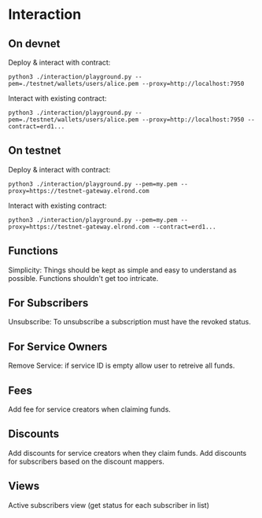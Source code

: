 # Interaction

## On devnet

Deploy & interact with contract:

```
python3 ./interaction/playground.py --pem=./testnet/wallets/users/alice.pem --proxy=http://localhost:7950
```

Interact with existing contract:

```
python3 ./interaction/playground.py --pem=./testnet/wallets/users/alice.pem --proxy=http://localhost:7950 --contract=erd1...
```

## On testnet

Deploy & interact with contract:

```
python3 ./interaction/playground.py --pem=my.pem --proxy=https://testnet-gateway.elrond.com
```

Interact with existing contract:

```
python3 ./interaction/playground.py --pem=my.pem --proxy=https://testnet-gateway.elrond.com --contract=erd1...
```

## Functions
Simplicity:
Things should be kept as simple and easy to understand as possible.
Functions shouldn't get too intricate.

## For Subscribers
Unsubscribe:
To unsubscribe a subscription must have the revoked status.

## For Service Owners
Remove Service: if service ID is empty allow user to retreive all funds.

## Fees
Add fee for service creators when claiming funds.

## Discounts
Add discounts for service creators when they claim funds.
Add discounts for subscribers based on the discount mappers.

## Views
Active subscribers view (get status for each subscriber in list)

